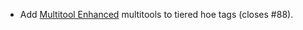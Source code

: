 - Add [Multitool Enhanced](https://modrinth.com/mod/multitool-enhanced) multitools to tiered hoe tags (closes #88).